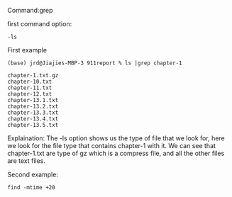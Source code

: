 Command:grep
 
first command option: 
```
-ls
```
First example
```
(base) jrd@Jiajies-MBP-3 911report % ls |grep chapter-1
```
```
chapter-1.txt.gz
chapter-10.txt
chapter-11.txt
chapter-12.txt
chapter-13.1.txt
chapter-13.2.txt
chapter-13.3.txt
chapter-13.4.txt
chapter-13.5.txt
```
Explaination:
The -ls option shows us the type of file that we look for, here we look for the file type that contains chapter-1 with it. We can see that chapter-1.txt are type of gz which is a compress file, and all the other files are text files.



Second example:
```
find -mtime +20

```
